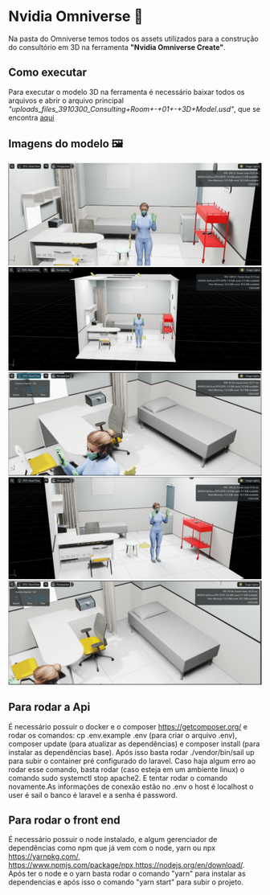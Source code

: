 # Nvidia Omniverse 🚀

Na pasta do Omniverse temos todos os assets utilizados para a construção do consultório em 3D na ferramenta **"Nvidia Omniverse Create"**. 

## Como executar
Para executar o modelo 3D na ferramenta é necessário baixar todos os arquivos e abrir o arquivo principal *"uploads_files_3910300_Consulting+Room+-+01+-+3D+Model.usd"*, que se encontra <a href="https://github.com/joaopedrosf/padroes-arquitetura-software-1-2022-2/tree/main/Nvidia%20Omniverse/uploads_files_3910300_Consulting%2BRoom%2B-%2B01%2B-%2B3D%2BModel">aqui</a>

## Imagens do modelo 🖼️

![Foto1](./Nvidia%20Omniverse/Foto1.jpeg)
![Foto2](./Nvidia%20Omniverse/Foto2.jpeg)
![Foto3](./Nvidia%20Omniverse/Foto3.jpeg)
![Foto4](./Nvidia%20Omniverse/Foto4.jpeg)
![Foto5](./Nvidia%20Omniverse/Foto5.jpeg)

## Para rodar a Api

É necessário possuir o docker e o composer https://getcomposer.org/ e rodar os comandos: cp .env.example .env (para criar o arquivo .env), composer update (para atualizar as dependências) e composer install (para instalar as dependências base). Após isso basta rodar ./vendor/bin/sail up  para subir o container pré configurado do laravel. Caso haja algum erro ao rodar esse comando, basta rodar (caso esteja em um ambiente linux) o comando sudo systemctl stop apache2. E tentar rodar o comando novamente.As informações de conexão estão no .env o host é localhost o user é sail o banco é laravel e a senha é password.

## Para rodar o front end

É necessário possuir o node instalado, e algum gerenciador de dependências como npm que já vem com o node, yarn ou npx https://yarnpkg.com/, https://www.npmjs.com/package/npx,https://nodejs.org/en/download/. Após ter o node e o yarn basta rodar o comando "yarn" para instalar as dependencias e após isso o comando "yarn start" para subir o projeto.


